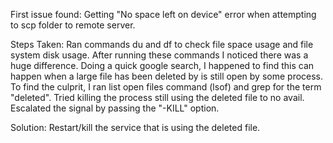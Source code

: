 First issue found:
  Getting "No space left on device" error when attempting to scp folder to remote server.

Steps Taken:
  Ran commands du and df to check file space usage and file system disk usage.
  After running these commands I noticed there was a huge difference. Doing a quick google search, I happened to find this can happen when a large file has been deleted by is still open by some process. To find the culprit, I ran list open files command (lsof) and grep for the term "deleted". Tried killing the process still using the deleted file to no avail. Escalated the signal by passing the "-KILL" option.

Solution:
  Restart/kill the service that is using the deleted file.
